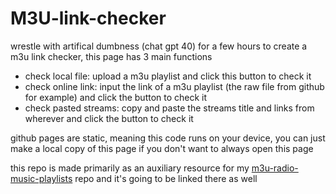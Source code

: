 # M3U-link-checker
wrestle with artifical dumbness (chat gpt 40) for a few hours to create a m3u link checker, this page has 3 main functions

* check local file: upload a m3u playlist and click this button to check it
* check online link: input the link of a m3u playlist (the raw file from github for example) and click the button to check it
* check pasted streams: copy and paste the streams title and links from wherever and click the button to check it

github pages are static, meaning this code runs on your device, you can just make a local copy of this page if you don't want to always open this page

this repo is made primarily as an auxiliary resource for my [m3u-radio-music-playlists](https://github.com/junguler/m3u-radio-music-playlists) repo and it's going to be linked there as well